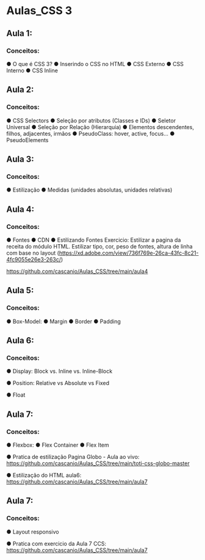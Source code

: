 # Aulas_CSS 3

## Aula 1:
### Conceitos:
● O que é CSS 3? ● Inserindo o CSS no HTML ● CSS Externo ● CSS Interno ● CSS Inline

## Aula 2:
### Conceitos:
● CSS Selectors ● Seleção por atributos (Classes e IDs) ● Seletor Universal ● Seleção por Relação (Hierarquia) ● Elementos descendentes, filhos, adjacentes, irmãos ● PseudoClass: hover, active, focus... ● PseudoElements

## Aula 3:
### Conceitos:
● Estilização ● Medidas (unidades absolutas, unidades relativas)

## Aula 4:
### Conceitos:
● Fontes ● CDN ● Estilizando Fontes
Exercicio: Estilizar a pagina da receita do módulo HTML. Estilizar tipo, cor, peso de fontes, altura de linha com base no layout (https://xd.adobe.com/view/736f769e-26ca-43fc-8c21-4fc9055e26e3-263c/)

https://github.com/cascanio/Aulas_CSS/tree/main/aula4

## Aula 5:
### Conceitos:
● Box-Model: ● Margin ● Border ● Padding 

## Aula 6:
### Conceitos:
● Display: Block vs. Inline vs. Inline-Block

● Position: Relative vs Absolute vs Fixed

● Float


## Aula 7:
### Conceitos:
● Flexbox: ● Flex Container ● Flex Item

● Pratica de estilização Pagina Globo - Aula ao vivo: https://github.com/cascanio/Aulas_CSS/tree/main/toti-css-globo-master

● Estilização do HTML aula6: https://github.com/cascanio/Aulas_CSS/tree/main/aula7

## Aula 7:
### Conceitos:
● Layout responsivo

● Pratica com exercicio da Aula 7 CCS: https://github.com/cascanio/Aulas_CSS/tree/main/aula7



